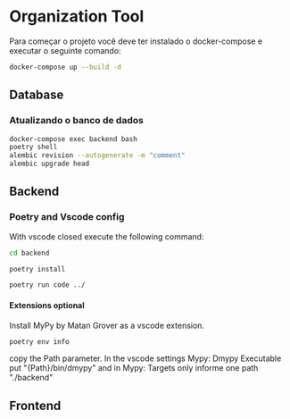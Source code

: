 # Organization Tool

Para começar o projeto você deve ter instalado o docker-compose e executar o seguinte comando:
```bash
docker-compose up --build -d
```

## Database

### Atualizando o banco de dados
```bash
docker-compose exec backend bash
poetry shell
alembic revision --autogenerate -m "comment"
alembic upgrade head
```


## Backend

### Poetry and Vscode config
With vscode closed execute the following command:

```bash
cd backend

poetry install

poetry run code ../
```
#### Extensions optional
Install MyPy by Matan Grover as a vscode extension.
```bash
poetry env info
```
copy the Path parameter. In the vscode settings Mypy: Dmypy Executable put "{Path}/bin/dmypy" and in Mypy: Targets only informe one path "./backend"

## Frontend
